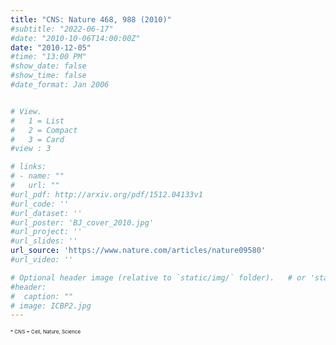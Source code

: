 ```yaml
---
title: "CNS: Nature 468, 988 (2010)"
#subtitle: "2022-06-17"
#date: "2010-10-06T14:00:00Z"
date: "2010-12-05"
#time: "13:00 PM"
#show_date: false
#show_time: false
#date_format: Jan 2006


# View.
#   1 = List
#   2 = Compact
#   3 = Card
#view : 3

# links:
# - name: ""
#   url: ""
#url_pdf: http://arxiv.org/pdf/1512.04133v1
#url_code: ''
#url_dataset: ''
#url_poster: 'BJ_cover_2010.jpg'
#url_project: ''
#url_slides: ''
url_source: 'https://www.nature.com/articles/nature09580'
#url_video: ''

# Optional header image (relative to `static/img/` folder).   # or 'static/media' folder ?
#header:
#  caption: ""
# image: ICBP2.jpg
---
```

<span style="font-size: 0.5rem;">* CNS = Cell, Nature, Science</span>
